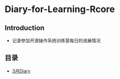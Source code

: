 # Diary-for-Learning-Rcore
  
## Introduction
+ 记录参加开源操作系统训练营每日的进展情况

## 目录
+ [3月Diary](/Diary/March/diary.md)
